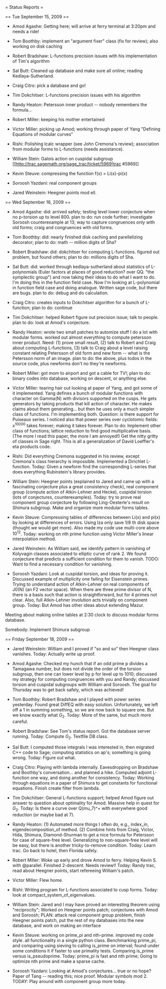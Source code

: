= Status Reports =

== Tue September 15, 2009 ==

 * Amod Agashe: Getting here; will arrive at ferry terminal at 3:20pm and needs a ride!  

 * Tom Boothby: implement an "argument fixer" class (fix for review); also working on disk caching

 * Robert Bradshaw: L-functions precision issues with his implementation of Tim's algorithm

 * Sal Butt: Cleaned up database and make sure all online; reading Kedlaya-Sutherland.
 
 * Craig Citro: pick a database and go!

 * Tim Dokchitser:  L-functions precision issues with his algorithm

 * Randy Heaton: Petersson inner product -- nobody remembers the formula...

 * Robert Miller: keeping his mother entertained

 * Victor Miller: picking up Amod; working through paper of Yang "Defining Equations of modular curves"

 * Rishi: Polishing lcalc wrapper (see John Cremona's review); association from modular forms to L-functions (needs assistance). 

 * William Stein:  Galois action on cuspidal subgroup [[http://trac.sagemath.org/sage_trac/ticket/5969|trac #5969]]

 * Kevin Steuve: compressing the function f(x) = Li(x)-pi(x)

 * Soroosh Yazdani: real component groups

 * Jared Weinstein: Heegner points mod ell.


== Wed September 16, 2009 ==

 * Amod Agashe: did: arrived safely; testing level lower conjecture when no p-torsion up to level 800. plan to do: run code further; investigate Soroosh counterexample at 13;  way to capture congruences only with old forms; craig and congruences with old forms.

 * Tom Boothby: did: nearly finished disk caching and parellelizing decorator; plan to do: math -- million digits of Sha?

 * Robert Bradshaw: did: dokchitser for computing L-functions. figured out problem, but found others; plan to do: millions digits of Sha.

 * Sal Butt: did: worked through kedlaya-sutherland about statistics of L-polynomials (Euler factors at places of good reduction? over QQ. "the symplectic group") and now taking their ideas to do what I want to do.  I'm doing this in the function field case. Now I'm looking at L-polynomial in function field case and doing analogue.  Written sage code, but there are bugs. plan to do: debug and do calculation. 
 
 * Craig Citro: creates inputs to Dokchitser algorithm for a bunch of L-function; plan to do: continue

 * Tim Dokchitser: helped Robert figure out precision issue; talk to people.   plan to do: look at Amod's conjecture.

 * Randy Heaton: wrote two small patches to automize stuff I do a lot with modular forms.  worked out almost everything to compute petersson inner product.  Need: (1) prove small result, (2) talk to Robert and Craig about computing L-functions, (3) talk to Craig about a level raising constant relating Petersson of old form and new form -- what is the Petersson norm of an image.  plan to do: the above, plus todos in the source code, plus newforms don't no they're newforms. 

 * Robert Miller: got mom to airport and got a cable for TV!; plan to do: binary codes into database, working on descent, or anything else. 

 * Victor Miller: tearing hair out looking at paper of Yang, and got some of it implemented.  Yang defines a bunch of modular functions with character on Gamma(N) with divisors supported on the cusps.  He gets generators by taking products that kill action of character.  He makes claims about them generating... but then he uses only a much simpler class of functions.  I'm implementing both.  Question: is there support for Puiseaux series.  I noticed also that power series over cyclotomic fields: $x^10000$ takes forever; making it takes forever. Plan to do: Implement other class of functions; lattice reduction to find good multiplicative basis.   (The more I read this paper, the more I am annoyed!)  Get the nitty gritty of classes in Sage right.   This is all a generalization of David Loeffler's eta products code. 

 * Rishi: Did everything Cremona suggested in his review, except Cremona's class hierarchy is impossible.  Implemented a Dirichlet L-function.  Today: Given a newform find the corresponding L-series that does everything Rubinstein's library provides. 

 * William Stein: Heegner points (explained to Jared and came up with a fascinating conjecture plus a great consistency check), real component group (compute action of Atkin-Lehner and Hecke), cuspidal torsion (lots of conjectures, counterexamples).  Today: try to prove real component group conjecture by following Ling-Oesterle's result on Shimura subgroup.  Make and organize more modular forms tables. 

 * Kevin Steuve: Compressing tables of differences between Li(x) and pi(x) by looking at differences of errors.  Using lza only save 1/8 th disk space (thought we would get more).  Also made my code use multi-core above $10^{12}$.  Today: working on $n$th prime function using Victor Miller's linear interpolation method. 

 * Jared Weinstein: As William said, we identify pattern in vanishing of Kolyvagin classes associated to elliptic curve of rank 2.  We found conjecture that predicts a sufficient condition for them to vanish. TODO: Want to find a necessary condition for vanishing.

 * Soroosh Yazdani: Look at cuspidal torsion, and ideas for proving it.  Discussed example of multiplicity one failing for Eisenstein primes.   Trying to understand action of Atkin-Lehner on real components of J0(N) (an F2 vector space).  When there are three prime divisor of N, there is a basis such that action is straightforward, but for 4 primes not clear.  Also, full Atkin-Lehner involution acts trivially on component group.    Today: But Amod has other ideas about extending Mazur.    


Meeting about making online tables at 2:30 clock to discuss modular forms database. 


Somebody: Implement Shimura subgroup


== Friday September 18, 2009 ==


 * Jared Weinstein: William and I proved if "so and so" then Heegner class vanishes.  Today: Actually write up proof. 

 * Amod Agashe: Checked my hunch that if an odd prime p divides a Tamagawa number, but does not divide the order of the torsion subgroup, then one can lower level by p for level up to 1010; discussed my strategy for computing congruences with you and Randy; discussed torsion and cuspidal subgroups with William and Soroosh. The goal for Thursday was to get back safely, which was achieved!

 * Tom Boothby: Robert Bradshaw and I played with power series yesterday.  Found great DiffEQ with easy solution.  Unfortunately, we left off a 1 in summing something, so we are now back to square one.  But we know exactly what $G_2$.  Today: More of the same, but much more careful.

 * Robert Bradshaw: See Tom's status report.  Got the database server running.  Today: Compute $G_2$.  Textfile DB class. 

 * Sal Butt: I computed those integrals I was interested in, then migrated C++ code to Sage; computing statistics on ap's;  something is going wrong.  Today: Figure out what. 
 
 * Craig Citro: Playing with lambda internally.  Eavesdropping on Bradshaw and Boothby's conversation... and planned a hike.  Computed adjoint L-function one way, and doing another for consistency.   Today: Working through equations in a paper of Shimura to get constants for functional equations.  Finish create filter from lambda. 

 * Tim Dokchitser: General L-functions support; helped Amod figure out answer to question about optimality for Amod.  Massive help in quest for $G_2$.  Today: Is there a curve over Q(mu_7)^+ with everywhere good reduction (or maybe bad at 7).  

 * Randy Heaton:  (1) Automated more things I often do, e.g., index_in, eigendecomposition_of method.   (2) Combine hints from Craig, Victor, Hida, Shimura, Diamond-Shurman to get a nice formula for Petersson for case of square-free level.  Generalizing to non-square-free level will be easy, but there is another tricky-to-remove condition.  Today: Learn trac.  Go back to hotel, then Florida safely. 

 * Robert Miller: Woke up early and drove Amod to ferry.  Helping Kevin S. with @parallel.  Finished 2-descent. Needs review!!  Today: Randy trac, read about Heegner points, start refereeing William's patch. 

 * Victor Miller: Flew home. 

 * Rishi: Writing program for L-functions associated to cusp forms.   Today: look at compact_system_of_eigenvalues. 

 * William Stein: Jared and I may have proved an interesting theorem using "reciprocity"; Worked on Heegner points patch; conjectures with Amod and Soroosh;  PLAN: attack real component group problem, finish Heegner points patch, put the rest of my databases into the new database, and work on making an interface

 * Kevin Steuve: working on prime_pi and nth-prime. improved my code style. all functionality in a single python class.  Benchmarking prime_pi, and comparing using sieving to calling is_prime on interval; found under some conditions it if faster to use primality tests.  Comparing is_prime versus is_pseudoprime.    Today: prime_pi is fast and nth prime; Going to optimize nth prime and make a sparse cache. 

 * Soroosh Yazdani: Looking at Amod's conjectures... true or no hope?  Paper of Tang -- reading this; nice proof.  Modular symbols mod 2.  TODAY: Play around with component group more today.
